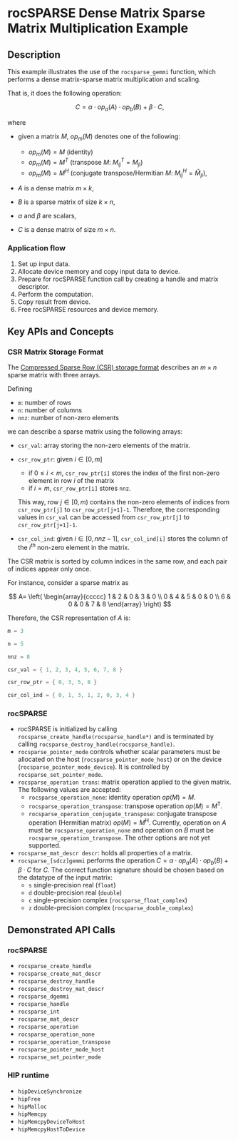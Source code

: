 # rocSPARSE Dense Matrix Sparse Matrix Multiplication Example

## Description

This example illustrates the use of the `rocsparse_gemmi` function, which performs a dense matrix-sparse matrix multiplication and scaling.

That is, it does the following operation:

$$
C =  \alpha \cdot op_a(A) \cdot op_b(B) + \beta \cdot C,
$$

where

- given a matrix $M$, $op_m(M)$ denotes one of the following:

  - $op_m(M) = M$ (identity)
  - $op_m(M) = M^T$ (transpose $M$: $M_{ij}^T = M_{ji}$)
  - $op_m(M) = M^H$ (conjugate transpose/Hermitian $M$: $M_{ij}^H = \bar M_{ji}$),

- $A$ is a dense matrix $m \times k$,
- $B$ is a sparse matrix of size $k \times n$,
- $\alpha$ and $\beta$ are scalars,
- $C$ is a dense matrix of size $m \times n$.

### Application flow

1. Set up input data.
2. Allocate device memory and copy input data to device.
3. Prepare for rocSPARSE function call by creating a handle and matrix descriptor.
4. Perform the computation.
5. Copy result from device.
6. Free rocSPARSE resources and device memory.

## Key APIs and Concepts

### CSR Matrix Storage Format

The [Compressed Sparse Row (CSR) storage format](https://rocm.docs.amd.com/projects/rocSPARSE/en/latest/how-to/basics.html#csr-storage-format) describes an $m \times n$ sparse matrix with three arrays.

Defining

- `m`: number of rows
- `n`: number of columns
- `nnz`: number of non-zero elements

we can describe a sparse matrix using the following arrays:

- `csr_val`: array storing the non-zero elements of the matrix.
- `csr_row_ptr`: given $i \in [0, m]$

  - if $` 0 \leq i < m `$, `csr_row_ptr[i]` stores the index of the first non-zero element in row $i$ of the matrix
  - if $i = m$, `csr_row_ptr[i]` stores `nnz`.

  This way, row $j \in [0, m)$ contains the non-zero elements of indices from `csr_row_ptr[j]` to `csr_row_ptr[j+1]-1`. Therefore, the corresponding values in `csr_val` can be accessed from `csr_row_ptr[j]` to `csr_row_ptr[j+1]-1`.

- `csr_col_ind`: given $i \in [0, nnz-1]$, `csr_col_ind[i]` stores the column of the $i^{th}$ non-zero element in the matrix.

The CSR matrix is sorted by column indices in the same row, and each pair of indices appear only once.

For instance, consider a sparse matrix as

$$
A=
\left(
\begin{array}{ccccc}
1 & 2 & 0 & 3 & 0 \\
0 & 4 & 5 & 0 & 0 \\
6 & 0 & 0 & 7 & 8
\end{array}
\right)
$$

Therefore, the CSR representation of $A$ is:

```cpp
m = 3

n = 5

nnz = 8

csr_val = { 1, 2, 3, 4, 5, 6, 7, 8 }

csr_row_ptr = { 0, 3, 5, 8 }

csr_col_ind = { 0, 1, 3, 1, 2, 0, 3, 4 }
```

### rocSPARSE

- rocSPARSE is initialized by calling `rocsparse_create_handle(rocsparse_handle*)` and is terminated by calling `rocsparse_destroy_handle(rocsparse_handle)`.
- `rocsparse_pointer_mode` controls whether scalar parameters must be allocated on the host (`rocsparse_pointer_mode_host`) or on the device (`rocsparse_pointer_mode_device`). It is controlled by `rocsparse_set_pointer_mode`.
- `rocsparse_operation trans`: matrix operation applied to the given matrix. The following values are accepted:
  - `rocsparse_operation_none`: identity operation $op(M) = M$.
  - `rocsparse_operation_transpose`: transpose operation $op(M) = M^\mathrm{T}$.
  - `rocsparse_operation_conjugate_transpose`: conjugate transpose operation (Hermitian matrix) $op(M) = M^\mathrm{H}$.
  Currently, operation on $A$ must be `rocsparse_operation_none` and operation on $B$ must be `rocsparse_operation_transpose`. The other options are not yet supported.
- `rocsparse_mat_descr descr`: holds all properties of a matrix.
- `rocsparse_[sdcz]gemmi` performs the operation $C =  \alpha \cdot op_a(A) \cdot op_b(B) + \beta \cdot C$ for $C$. The correct function signature should be chosen based on the datatype of the input matrix:
  - `s` single-precision real (`float`)
  - `d` double-precision real (`double`)
  - `c` single-precision complex (`rocsparse_float_complex`)
  - `z` double-precision complex (`rocsparse_double_complex`)

## Demonstrated API Calls

### rocSPARSE

- `rocsparse_create_handle`
- `rocsparse_create_mat_descr`
- `rocsparse_destroy_handle`
- `rocsparse_destroy_mat_descr`
- `rocsparse_dgemmi`
- `rocsparse_handle`
- `rocsparse_int`
- `rocsparse_mat_descr`
- `rocsparse_operation`
- `rocsparse_operation_none`
- `rocsparse_operation_transpose`
- `rocsparse_pointer_mode_host`
- `rocsparse_set_pointer_mode`

### HIP runtime

- `hipDeviceSynchronize`
- `hipFree`
- `hipMalloc`
- `hipMemcpy`
- `hipMemcpyDeviceToHost`
- `hipMemcpyHostToDevice`
